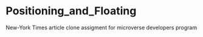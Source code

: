 # Positioning_and_Floating
New-York Times article clone assigment for microverse developers program
